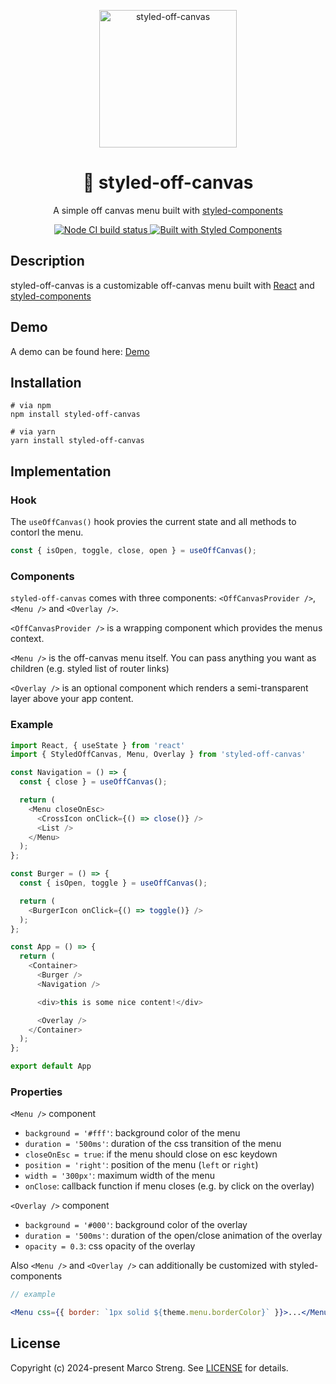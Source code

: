 <p align="center">
  <img src="https://raw.githubusercontent.com/marco-streng/styled-off-canvas/master/logo.png" width="220" alt="styled-off-canvas">
</p>

<h1 align="center">
   💅 styled-off-canvas
</h1>

<p align="center">
  A simple off canvas menu built with <a href="https://www.styled-components.com/" target="_blank">styled-components</a>
</p>

<p align="center">
  <a href="https://github.com/marco-streng/styled-off-canvas/actions">
    <img alt="Node CI build status" src="https://github.com/marco-streng/styled-off-canvas/workflows/Node%20CI/badge.svg">
  </a>
  <a href="https://www.styled-components.com/">
    <img alt="Built with Styled Components" src="https://img.shields.io/badge/built%20with-styled%20components-db7093.svg">
  </a>
</p>

## Description

styled-off-canvas is a customizable off-canvas menu built with [React](https://reactjs.org/) and [styled-components](https://www.styled-components.com/)

## Demo

A demo can be found here: <a href="https://styled-off-canvas.vercel.app/">Demo</a>

## Installation

```
# via npm
npm install styled-off-canvas

# via yarn
yarn install styled-off-canvas
```

## Implementation

### Hook

The `useOffCanvas()` hook provies the current state and all methods to contorl the menu.

```javascript
const { isOpen, toggle, close, open } = useOffCanvas();
``````

### Components

`styled-off-canvas` comes with three components: `<OffCanvasProvider />`, `<Menu />` and `<Overlay />`.

`<OffCanvasProvider />` is a wrapping component which provides the menus context.

`<Menu />` is the off-canvas menu itself. You can pass anything you want as children (e.g. styled list of router links)

`<Overlay />` is an optional component which renders a semi-transparent layer above your app content.

### Example

```javascript
import React, { useState } from 'react'
import { StyledOffCanvas, Menu, Overlay } from 'styled-off-canvas'

const Navigation = () => {
  const { close } = useOffCanvas();

  return (
    <Menu closeOnEsc>
      <CrossIcon onClick={() => close()} />
      <List />
    </Menu>
  );
};

const Burger = () => {
  const { isOpen, toggle } = useOffCanvas();

  return (
    <BurgerIcon onClick={() => toggle()} />
  );
};

const App = () => {
  return (
    <Container>
      <Burger />
      <Navigation />

      <div>this is some nice content!</div>

      <Overlay />
    </Container>
  );
};

export default App
```

### Properties

`<Menu />` component

* `background = '#fff'`: background color of the menu
* `duration = '500ms'`: duration of the css transition of the menu
* `closeOnEsc = true`: if the menu should close on esc keydown
* `position = 'right'`: position of the menu (`left` or `right`)
* `width = '300px'`: maximum width of the menu
* `onClose`: callback function if menu closes (e.g. by click on the overlay)

`<Overlay />` component

* `background = '#000'`: background color of the overlay
* `duration = '500ms'`: duration of the open/close animation of the overlay
* `opacity = 0.3`: css opacity of the overlay

Also `<Menu />` and `<Overlay />` can additionally be customized with styled-components

```jsx
// example

<Menu css={{ border: `1px solid ${theme.menu.borderColor}` }}>...</Menu>
```

## License

Copyright (c) 2024-present Marco Streng. See [LICENSE](./LICENSE.md) for details.
